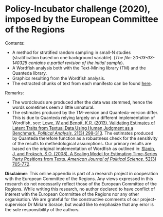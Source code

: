 # Policy-Incubator challenge (2020), imposed by the European Committee of the Regions

Contents:
- A method for stratified random sampling in small-N studies (stratification based on one background variable).
(*The file: 20-03-03-140325 contains a partial revision of the initial sample*).
- A Wordfish analysis both with the Text-Mining library (TM) and the Quanteda library.
- Graphics resulting from the Wordfish analysis.
- The extracted chunks of text from each manifesto can be found [here](https://github.com/Jacobs007/Data_Policy_Incubator_CoR_2020).

Remarks:
- The wordclouds are produced after the data was stemmed, hence the words sometimes seem a little unnatural. 
- The estimates produced by the TM-version and Quanteda-version differ. This is due to Quanteda relying largely on a different implementation of Wordfish, see: [Lowe, W and Benoit, K.R. (2013). Validating Estimates of Latent Traits from Textual Data Using Human Judgment as a Benchmark. *Political Analysis*. 21(3) 298-313](https://www.cambridge.org/core/journals/political-analysis/article/validating-estimates-of-latent-traits-from-textual-data-using-human-judgment-as-a-benchmark/8E55A149753CE11CC3388A4408C55F48). The estimates produced by Quanteda therefore function as a robustness check for the sensitivity of the results to methedological assumptions. Our primary results are based on the original implementation of Wordfish as outlined in: [Slapin, J. and Proksch, S.O. (2008). A Scaling Model for Estimating Time-Series Party Positions from Texts. *American Journal of Political Science*. 52(3) 705-772](https://onlinelibrary.wiley.com/doi/abs/10.1111/j.1540-5907.2008.00338.x).

**Disclaimer**:
This online appendix is part of a research project in cooperation with the European Committee of the Regions. Any views expressed in this research do not necessarily reflect those of the European Committee of the Regions. While writing this research, no author declared to have conflict of interest with the European Committee of the Regions nor any other organisation. We are grateful for the constructive comments of our project-supervisor Dr Miriam Sorace, but would like to emphasize that any error is the sole responsibility of the authors.
